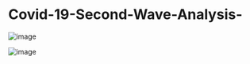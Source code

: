 # Covid-19-Second-Wave-Analysis-
![image](https://user-images.githubusercontent.com/79561540/144585324-8478d269-7530-4076-a185-65c0bfddede1.png)

![image](https://user-images.githubusercontent.com/79561540/144585474-dec0755a-0170-42cc-9bf3-16cfc15a615d.png)
